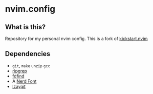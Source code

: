 # nvim.config

## What is this?

Repository for my personal nvim config.
This is a fork of [kickstart.nvim](https://github.com/nvim-lua/kickstart.nvim)

## Dependencies

- `git`, `make` `unzip` `gcc`
- [ripgrep](https://github.com/BurntSushi/ripgrep#installation)
- [fdfind](https://github.com/sharkdp/fd?tab=readme-ov-file#installation)
- A [Nerd Font](https://www.nerdfonts.com/)
- [lzaygit](https://github.com/jesseduffield/lazygit)

